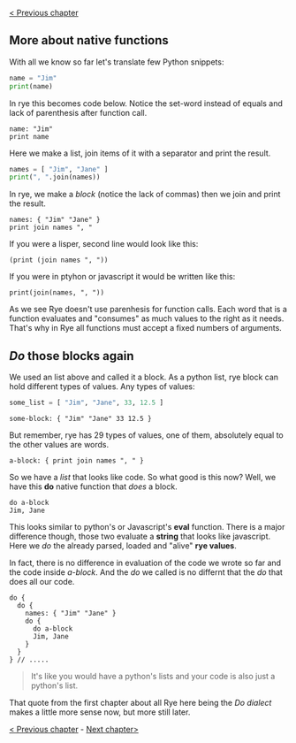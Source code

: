 [&lt; Previous chapter](./INTRO_1.md)

## More about native functions

With all we know so far let's translate few Python snippets:

```python
name = "Jim"
print(name)
```

In rye this becomes code below. Notice the set-word instead of equals and lack of parenthesis after function call.

```factor
name: "Jim"
print name
```

Here we make a list, join items of it with a separator and print the result.

```python
names = [ "Jim", "Jane" ]
print(", ".join(names))
```

In rye, we make a _block_ (notice the lack of commas) then we join and print the result.

```factor
names: { "Jim" "Jane" }
print join names ", "
```

If you were a lisper, second line would look like this:

```factor
(print (join names ", "))
```

If you were in ptyhon or javascript it would be written like this:

```factor
print(join(names, ", "))
```
As we see Rye doesn't use parenhesis for function calls. Each word that is a function evaluates and "consumes" as much values 
to the right as it needs. That's why in Rye all functions must accept a fixed numbers of arguments.

## _Do_ those blocks again

We used an list above and called it a block. As a python list, rye block can hold different types of values. Any types of values:

```python
some_list = [ "Jim", "Jane", 33, 12.5 ]
```

```factor
some-block: { "Jim" "Jane" 33 12.5 }
```

But remember, rye has 29 types of values, one of them, absolutely equal to the other values are words.

```factor
a-block: { print join names ", " }
```
So we have a _list_ that looks like code. So what good is this now? Well, we have this __do__ native function that _does_ a block.

```factor
do a-block
Jim, Jane
```
This looks similar to python's or Javascript's __eval__ function. There is a major difference though, those two evaluate a __string__
that looks like javascript. Here we _do_ the already parsed, loaded and "alive" __rye values__.

In fact, there is no difference in evaluation of the code we wrote so far and the code inside _a-block_. And the _do_ we called is no
differnt that the _do_ that does all our code.

```factor
do {
  do {
    names: { "Jim" "Jane" }
    do {
      do a-block
      Jim, Jane
    }
  }
} // .....
```

> It's like you would have a python's lists and your code is also just a python's list.

That quote from the first chapter about all Rye here being the _Do dialect_ makes a little more sense now, but more still later.

[&lt; Previous chapter](./INTRO_1.md) - [Next chapter&gt;](./INTRO_3.md)
